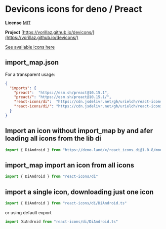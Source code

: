 # Devicons icons for deno / Preact

**License** [MIT](https://github.com/Klarr-Agency/Circum-Icons/blob/main/LICENSE)

**Project** [https://vorillaz.github.io/devicons/](https://vorillaz.github.io/devicons/)

[See available icons here](https://react-icons.deno.dev/di)

## import_map.json

For a transparent usage:

```json
{
  "imports": {
    "preact":  "https://esm.sh/preact@10.15.1",
    "preact/": "https://esm.sh/preact@10.15.1/",
    "react-icons/di":  "https://cdn.jsdelivr.net/gh/urielch/react-icons-di@1.0.8/mod.ts",
    "react-icons/di/": "https://cdn.jsdelivr.net/gh/urielch/react-icons-di@1.0.8/ico/",
  }
}
```

## Import an icon without import_map by and afer loading all icons from the lib di

```ts
import { DiAndroid } from "https://deno.land/x/react_icons_di@1.0.8/mod.ts"
```

## import_map import an icon from all icons

```ts
import { DiAndroid } from "react-icons/di"
```

## import a single icon, downloading just one icon

```ts
import { DiAndroid } from "react-icons/di/DiAndroid.ts"
```

or using default export

```ts
import DiAndroid from "react-icons/di/DiAndroid.ts"
```

